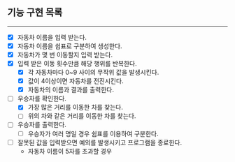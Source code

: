 ## 기능 구현 목록

***

- [x] 자동차 이름을 입력 받는다.
- [x] 자동차 이름을 쉼표로 구분하여 생성한다.
- [x] 자동차가 몇 번 이동할지 입력 받는다.
- [x] 입력 받은 이동 횟수만큼 해당 행위를 반복한다.
    - [x] 각 자동차마다 0~9 사이의 무작위 값을 발생시킨다.
    - [x] 값이 4이상이면 자동차를 전진시킨다.
    - [x] 자동차의 이름과 결과를 출력한다.
- [ ] 우승자를 확인한다.
    - [x] 가장 많은 거리를 이동한 차를 찾는다.
    - [ ] 위의 차와 같은 거리를 이동한 차를 찾는다.
- [ ] 우승자를 출력한다.
    - [ ] 우승자가 여러 명일 경우 쉼표를 이용하여 구분한다.
- [ ] 잘못된 값을 입력받으면 예외를 발생시키고 프로그램을 종료한다.
    - 자동차 이름이 5자를 초과할 경우
